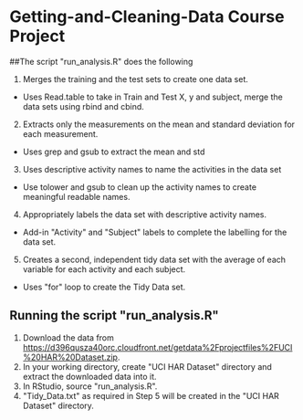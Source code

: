Getting-and-Cleaning-Data Course Project
========================================

##The script "run_analysis.R" does the following
1. Merges the training and the test sets to create one data set.
  - Uses Read.table to take in Train and Test X, y and subject, merge the data sets using rbind and cbind.

2. Extracts only the measurements on the mean and standard deviation for each measurement.
  - Uses grep and gsub to extract the mean and std
  
3. Uses descriptive activity names to name the activities in the data set
  - Use tolower and gsub to clean up the activity names to create meaningful readable names.
  
4. Appropriately labels the data set with descriptive activity names.
  - Add-in "Activity" and "Subject" labels to complete the labelling for the data set.

5. Creates a second, independent tidy data set with the average of each variable for each activity and each subject.
  - Uses "for" loop to create the Tidy Data set.

## Running the script "run_analysis.R"
1. Download the data from https://d396qusza40orc.cloudfront.net/getdata%2Fprojectfiles%2FUCI%20HAR%20Dataset.zip.
2. In your working directory, create "UCI HAR Dataset" directory and extract the downloaded data into it.
3. In RStudio, source "run_analysis.R".
4. "Tidy_Data.txt" as required in Step 5 will be created in the "UCI HAR Dataset" directory.

